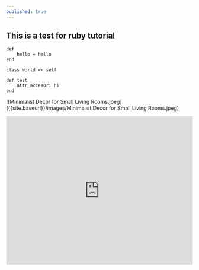 ```yaml
---
published: true
---
```

## This is a test for ruby tutorial

    def
        hello = hello
    end

    class world << self

    def test
        attr_accesor: hi
    end
    

![Minimalist Decor for Small Living Rooms.jpeg]({{site.baseurl}}/images/Minimalist Decor for Small Living Rooms.jpeg)

<iframe height="400px" width="100%" src="https://repl.it/repls/NegligibleLoneOffice?lite=true" scrolling="no" frameborder="no" allowtransparency="true" allowfullscreen="true" sandbox="allow-forms allow-pointer-lock allow-popups allow-same-origin allow-scripts allow-modals"></iframe>
